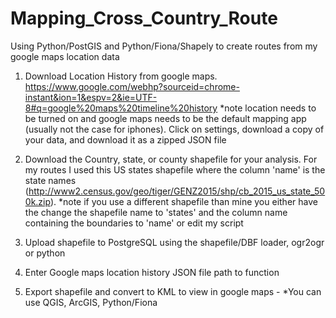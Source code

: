 # Mapping_Cross_Country_Route

Using Python/PostGIS and Python/Fiona/Shapely to create routes from my google maps location data

1. Download Location History from google maps. https://www.google.com/webhp?sourceid=chrome-instant&ion=1&espv=2&ie=UTF-8#q=google%20maps%20timeline%20history *note location needs to be turned on and google maps needs to be the default mapping app (usually not the case for iphones). Click on settings, download a copy of your data, and download it as a zipped JSON file

2. Download the Country, state, or county shapefile for your analysis. For my routes I used this US states shapefile where the column 'name' is the state names (http://www2.census.gov/geo/tiger/GENZ2015/shp/cb_2015_us_state_500k.zip). *note if you use a different shapefile than mine you either have the change the shapefile name to 'states' and the column name containing the boundaries to 'name' or edit my script

3. Upload shapefile to PostgreSQL using the shapefile/DBF loader, ogr2ogr or python

4. Enter Google maps location history JSON file path to function

5. Export shapefile and convert to KML to view in google maps - *You can use QGIS, ArcGIS, Python/Fiona
